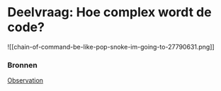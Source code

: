 # Deelvraag: Hoe complex wordt de code?

![[chain-of-command-be-like-pop-snoke-im-going-to-27790631.png]]














### Bronnen

[Observation](https://ictresearchmethods.nl/Observation)